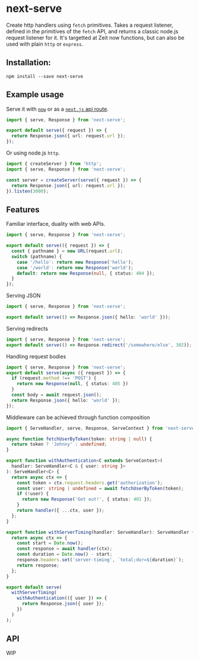# next-serve

Create http handlers using `fetch` primitives.
Takes a request listener, defined in the primitives of the `fetch` API, and returns a classic node.js request listener for it. It's targetted at Zeit now functions, but can also be used with plain `http` or `express`.

## Installation:

```
npm install --save next-serve
```

## Example usage

Serve it with [`now`](https://zeit.co/now) or as a [`next.js` api route](https://github.com/zeit/next.js/issues/7297).

```ts
import { serve, Response } from 'next-serve';

export default serve({ request }) => {
  return Response.json({ url: request.url });
});
```

Or using node.js `http`.

```ts
import { createServer } from 'http';
import { serve, Response } from 'next-serve';

const server = createServer(serve({ request }) => {
  return Response.json({ url: request.url });
}).listen(3000);
```

## Features

Familiar interface, duality with web APIs.

```ts
import { serve, Response } from 'next-serve';

export default serve(({ request }) => {
  const { pathname } = new URL(request.url);
  switch (pathname) {
    case '/hello': return new Response('hello');
    case '/world': return new Response('world');
    default: return new Response(null, { status: 404 });
  }
});
```

Serving JSON

```ts
import { serve, Response } from 'next-serve';

export default serve(() => Response.json({ hello: 'world' }));
```

Serving redirects

```ts
import { serve, Response } from 'next-serve';
export default serve(() => Response.redirect('/somewhere/else', 302));
```

Handling request bodies

```ts
import { serve, Response } from 'next-serve';
export default serve(async ({ request }) => {
  if (request.method !== 'POST') {
    return new Response(null, { status: 405 })
  }
  const body = await request.json();
  return Response.json({ hello: 'world' });
});
```

Middleware can be achieved through function composition

```ts
import { ServeHandler, serve, Response, ServeContext } from 'next-serve';

async function fetchUserByToken(token: string | null) {
  return token ? 'Johnny' : undefined;
}

export function withAuthentication<C extends ServeContext>(
  handler: ServeHandler<C & { user: string }>
): ServeHandler<C> {
  return async ctx => {
    const token = ctx.request.headers.get('authorization');
    const user: string | undefined = await fetchUserByToken(token);
    if (!user) {
      return new Response('Get out!', { status: 401 });
    }
    return handler({ ...ctx, user });
  };
}

export function withServerTiming(handler: ServeHandler): ServeHandler {
  return async ctx => {
    const start = Date.now();
    const response = await handler(ctx);
    const duration = Date.now() - start;
    response.headers.set('server-timing', `total;dur=${duration}`);
    return response;
  };
}

export default serve(
  withServerTiming(
    withAuthentication(({ user }) => {
      return Response.json({ user });
    })
  )
);

```

## API

WIP
